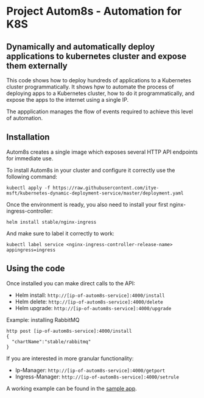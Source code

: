 

# Project Autom8s - Automation for K8S
## Dynamically and automatically deploy applications to kubernetes cluster and expose them externally
This code shows how to deploy hundreds of applications to a Kubernetes cluster programmatically. It shows hpw to automate the process of deploying apps to a Kubernetes cluster, how to do it programmatically, and expose the apps to the internet using a single IP.

The appplication manages the flow of events required to achieve this level of automation. 


## Installation
Autom8s creates a single image which exposes several HTTP API endpoints for immediate use.

To install Autom8s in your cluster and configure it correctly use the following command:

```
kubectl apply -f https://raw.githubusercontent.com/itye-msft/kubernetes-dynamic-deployment-service/master/deployment.yaml
```
Once the environment is ready, you also need to install your first nginx-ingress-controller:

```helm install stable/nginx-ingress```

And make sure to label it correctly to work:

```kubectl label service <nginx-ingress-controller-release-name> appingress=ingress```

## Using the code
Once installed you can make direct calls to the API:
* Helm install: `http://[ip-of-autom8s-service]:4000/install`
* Helm delete: `http://[ip-of-autom8s-service]:4000/delete`
* Helm upgrade: `http://[ip-of-autom8s-service]:4000/upgrade`

Example: installing RabbitMQ
```
http post [ip-of-autom8s-service]:4000/install
{
  "chartName":"stable/rabbitmq"
}
```

If you are interested in more granular functionality:
* Ip-Manager: `http://[ip-of-autom8s-service]:4000/getport`
* Ingress-Manager: `http://[ip-of-autom8s-service]:4000/setrule`

A working example can be found in the [sample app](/tree/master/SampleApp).